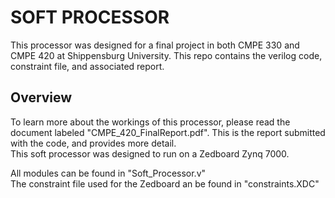 # SOFT PROCESSOR
This processor was designed for a final project in both CMPE 330 and CMPE 420 at Shippensburg University. This repo contains the verilog code, constraint file, and associated report.   

## Overview
To learn more about the workings of this processor, please read the document labeled "CMPE_420_FinalReport.pdf". This is the report submitted with the code, and provides more detail.   
This soft processor was designed to run on a Zedboard Zynq 7000. 

All modules can be found in "Soft_Processor.v"   
The constraint file used for the Zedboard an be found in "constraints.XDC"  
